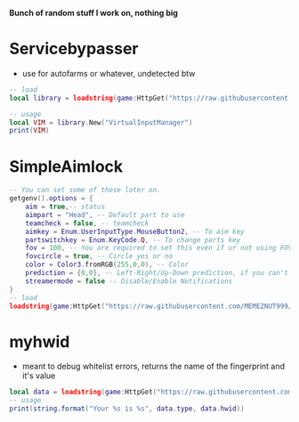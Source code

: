 ****Bunch of random stuff I work on, nothing big****

# Servicebypasser
 - use for autofarms or whatever, undetected btw
```lua
-- load 
local library = loadstring(game:HttpGet("https://raw.githubusercontent.com/MEMEZNUT999/lua/main/servicebypasser.lua", true))()

-- usage
local VIM = library.New("VirtualInputManager")
print(VIM)
```
# SimpleAimlock
```lua
-- You can set some of those later on.
getgenv().options = {
    aim = true,-- status
    aimpart = "Head", -- Default part to use
    teamcheck = false, -- teamcheck
    aimkey = Enum.UserInputType.MouseButton2, -- To aim key
    partswitchkey = Enum.KeyCode.Q, -- To change parts key
    fov = 100, -- You are required to set this even if ur not using FOV circle
    fovcircle = true, -- Circle yes or no
    color = Color3.fromRGB(255,0,0), -- Color
    prediction = {0,0}, -- Left-Right/Up-Down prediction, if you can't set this up you need to retake 5th grade math.
    streamermode = false -- Disable/Enable Notifications
}
-- load 
loadstring(game:HttpGet("https://raw.githubusercontent.com/MEMEZNUT999/lua/main/SimpleAimlock.lua", true))()

```
# myhwid
 - meant to debug whitelist errors, returns the name of the fingerprint and it's value
```lua
local data = loadstring(game:HttpGet("https://raw.githubusercontent.com/MEMEZNUT999/lua/main/myhwid.lua", true))()
-- usage
print(string.format("Your %s is %s", data.type, data.hwid))
```
